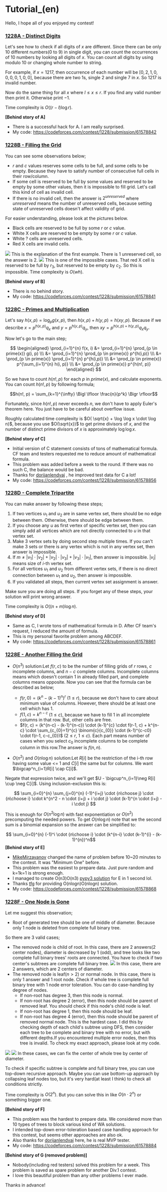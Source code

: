 # Tutorial_(en)

Hello, I hope all of you enjoyed my contest!

 
### [1228A - Distinct Digits](../problems/A._Distinct_Digits.md "Codeforces Round 589 (Div. 2)")

Let's see how to check if all digits of $x$ are different. Since there can be only $10$ different numbers($0$ to $9$) in single digit, you can count the occurrences of $10$ numbers by looking all digits of $x$. You can count all digits by using modulo $10$ or changing whole number to string. 

For example, if $x = 1217$, then occurrence of each number will be $[0, 2, 1, 0, 0, 0, 0, 1, 0, 0]$, because there are two $1$s, single $2$ and single $7$ in $x$. So $1217$ is invalid number.

Now do the same thing for all $x$ where $l \le x \le r$. If you find any valid number then print it. Otherwise print $-1$.

Time complexity is $O((r-l) \log r)$.

**[Behind story of A]** 

 * There is a successful hack for A. I am really surprised.
* My code: <https://codeforces.com/contest/1228/submission/61578842>

 
### [1228B - Filling the Grid](../problems/B._Filling_the_Grid.md "Codeforces Round 589 (Div. 2)")

You can see some observations below;

* $r$ and $c$ values reserves some cells to be full, and some cells to be empty. Because they have to satisfy number of consecutive full cells in their row/column.
* If some cell is reserved to be full by some values and reserved to be empty by some other values, then it is impossible to fill grid. Let's call this kind of cell as invalid cell.
* If there is no invalid cell, then the answer is $2^{unreserved}$ where $unreserved$ means the number of unreserved cells, because setting state of unreserved cells doesn't affect validity of grid.

For easier understanding, please look at the pictures below.

* Black cells are reserved to be full by some $r$ or $c$ value.
* White X cells are reserved to be empty by some $r$ or $c$ value.
* White ? cells are unreserved cells.
* Red X cells are invalid cells.

 ![](images/18dc5bd8c711990fe3df2af94137b71c16e4026d.png) This is the explanation of the first example. There is $1$ unreserved cell, so the answer is $2$.  ![](images/f51b797c8bfa0ccd79b2114478e984aac6d9ef10.png) This is one of the impossible cases. That red X cell is reserved to be full by $r_{3}$, but reserved to be empty by $c_{2}$. So this is impossible. Time complexity is $O(wh)$.

**[Behind story of B]** 

 * There is no behind story.
* My code: <https://codeforces.com/contest/1228/submission/61578841>

 
### [1228C - Primes and Multiplication](../problems/C._Primes_and_Multiplication.md "Codeforces Round 589 (Div. 2)")

Let's say $h(x, p) = \log_{p} g(x, p)$, then $h(x, p) + h(y, p) = h(x y, p)$. Because if we describe $x = p^{h(x, p)} q_{x}$ and $y = p^{h(y, p)} q_{y}$, then $x y = p^{h(x, p) + h(y, p)} q_{x} q_{y}$.

Now let's go to the main step;

$$ \begin{aligned} \prod_{i=1}^{n} f(x, i) &= \prod_{i=1}^{n} \prod_{p \in prime(x)} g(i, p) \\\ &= \prod_{i=1}^{n} \prod_{p \in prime(x)} p^{h(i,p)} \\\ &= \prod_{p \in prime(x)} \prod_{i=1}^{n} p^{h(i,p)} \\\ &= \prod_{p \in prime(x)} p^{\sum_{i=1}^{n} h(i, p)} \\\ &= \prod_{p \in prime(x)} p^{h(n!, p)} \end{aligned} $$

So we have to count $h(n!, p)$ for each $p$ in $prime(x)$, and calculate exponents. You can count $h(n!, p)$ by following formula;

$$h(n!, p) = \sum_{k=1}^{\infty} \Bigl \lfloor \frac{n}{p^k} \Bigr \rfloor$$

Fortunately, since $h(n!, p)$ never exceeds $n$, we don't have to apply Euler's theorem here. You just have to be careful about overflow issue.

Roughly calculated time complexity is $O( \sqrt{x} + \log \log x \cdot \log n)$, because you use $O(\sqrt{x})$ to get prime divisors of $x$, and the number of distinct prime divisors of $x$ is approximately $\log \log x$.

**[Behind story of C]** 

 * Initial version of C statement consists of tons of mathematical formula. CF team and testers requested me to reduce amount of mathematical formula.
* This problem was added before a week to the round. If there was no such C, the balance would be bad.
* Thanks for [dorijanlendvaj](https://codeforces.com/profile/dorijanlendvaj "Гроссмейстер dorijanlendvaj") , he improved test data for C a lot!
* My code: <https://codeforces.com/contest/1228/submission/61578856>

 
### [1228D - Complete Tripartite](../problems/D._Complete_Tripartite.md "Codeforces Round 589 (Div. 2)")

You can make answer by following these steps;

1. If two vertices $u_{1}$ and $u_{2}$ are in same vertex set, there should be no edge between them. Otherwise, there should be edge between them.
2. If you choose any $u$ as first vertex of specific vertex set, then you can simply add all vertices which are not directly connected to $u$ in that vertex set.
3. Make $3$ vertex sets by doing second step multiple times. If you can't make $3$ sets or there is any vertex which is not in any vertex set, then answer is impossible.
4. If $m \ne \lvert v_{1} \rvert \cdot \lvert v_{2} \rvert + \lvert v_{2} \rvert \cdot \lvert v_{3} \rvert + \lvert v_{3} \rvert \cdot \lvert v_{1} \rvert$, then answer is impossible. $\lvert v_{i} \rvert$ means size of $i$-th vertex set.
5. For all vertices $u_{1}$ and $u_{2}$ from different vertex sets, if there is no direct connection between $u_{1}$ and $u_{2}$, then answer is impossible.
6. If you validated all steps, then current vertex set assignment is answer.

Make sure you are doing all steps. If you forget any of these steps, your solution will print wrong answer.

Time complexity is $O((n+m) \log n)$.

**[Behind story of D]** 

 * Same as C, I wrote tons of mathematical formula in D. After CF team's request, I reduced the amount of formula.
* This is my personal favorite problem among ABCDEF.
* My code: <https://codeforces.com/contest/1228/submission/61578861>

 
### [1228E - Another Filling the Grid](../problems/E._Another_Filling_the_Grid.md "Codeforces Round 589 (Div. 2)")

* $O(n^{3})$ solution:Let $f(r, c)$ to be the number of filling grids of $r$ rows, $c$ incomplete columns, and $n-c$ complete columns. Incomplete columns means which doesn't contain $1$ in already filled part, and complete columns means opposite. Now you can see that the formula can be described as below;


	+ $f(r, 0) = (k^{n} - (k-1)^{n})^{r}$ ($1 \le r$), because we don't have to care about minimum value of columns. However, there should be at least one cell which has $1$.
	+ $f(1, c) = k^{n-c}$ ($1 \le c$), because we have to fill $1$ in all incomplete columns in that row. But, other cells are free.
	+ $f(r, c) = (k^{n-c} - (k-1)^{n-c}) \cdot (k-1)^{c} \cdot f(r-1, c) + k^{n-c} \cdot \sum_{c_{0}=1}^{c} \binom{c}{c_{0}} \cdot (k-1)^{c-c0} \cdot f(r-1, c-c_{0})$ ($2 \le r$, $1 \le c$). Each part means number of cases when you select $c_{0}$ incomplete columns to be complete column in this row.The answer is $f(n, n)$.
* $O(n^{2})$ and $O(n \log n)$ solution:Let $R[i]$ be the restriction of the i-th row having some value <= 1 and $C[i]$ the same but for columns. We want $\bigcap^n_{i=1}R[i] \cap C[i]$.

Negate that expression twice, and we'll get $U - \bigcup^n_{i=1}\neg R[i] \cup \neg C[i]$. Using inclusion-exclusion this is:

$$ \sum_{i=0}^{n} \sum_{j=0}^{n} (-1)^{i+j} \cdot {n\choose j} \cdot {n\choose i} \cdot k^{n^2 - n \cdot (i+j) + i \cdot j} \cdot (k-1)^{n \cdot (i+j) - i \cdot j} $$

This is enough for $O(n^{2} \log n)$ with fast exponentiation or $O(n^{2})$ precomputing the needed powers. To get $O(n \log n)$ note that we the second sum is a binomial expansion so the answer can be simplified to:

$$ \sum_{i=0}^{n} (-1)^i \cdot {n\choose i} \cdot (k^{n-i} \cdot (k-1)^{i} - (k-1)^{n})^n$$
**[Behind story of E]**

 * [MikeMirzayanov](https://codeforces.com/profile/MikeMirzayanov "Штаб, MikeMirzayanov") changed the name of problem before 10~20 minutes to the contest. It was "Minimum One" before.
* This problem was the easiest to prepare data. Just pure random and k=1k=1 is strong enough.
* I managed to create O(n3)O(n3) [pypy3 solution](https://codeforces.com/contest/1228/submission/61578876) for E in 1 second lol.
* Thanks [tfg](https://codeforces.com/profile/tfg "Гроссмейстер tfg") for providing O(nlogn)O(nlogn) solution.
* My code: <https://codeforces.com/contest/1228/submission/61578868>

 
### [1228F - One Node is Gone](../problems/F._One_Node_is_Gone.md "Codeforces Round 589 (Div. 2)")

Let me suggest this observation;

* Root of generated tree should be one of middle of diameter. Because only $1$ node is deleted from complete full binary tree.

So there are $3$ valid cases;

* The removed node is child of root. In this case, there are $2$ answers($2$ center nodes), diameter is decreased by $1$ (odd), and tree looks like two complete full binary trees' roots are connected. You have to check if two center's subtrees are complete full binary tree.  ![](images/419e881010c2652dd9de383c794359c7baf8d723.png) In this case, there are $2$ answers, which are $2$ centers of diameter.
* The removed node is leaf($n \gt 2$) or normal node. In this case, there is only $1$ answer and $1$ root node. Check if whole tree is complete full binary tree with $1$ node error toleration. You can do case-handling by degree of nodes.
	+ If non-root has degree $3$, then this node is normal.
	+ If non-root has degree $2$ (error), then this node should be parent of removed leaf. You should check if this node's child node is leaf.
	+ If non-root has degree $1$, then this node should be leaf.
	+ If non-root has degree $4$ (error), then this node should be parent of removed normal node. This is the hardest case. I did this by checking depth of each child's subtree using DFS, then consider each tree to be complete and binary tree with no error, but with different depths.If you encountered multiple error nodes, then this tree is invalid. To check my exact approach, please look at my code. 

 ![](images/c0875111e6ffcf6608ead34ba74db1e78b65a085.png) ![](images/e904426b7d0ebcb6f9dc9a9e42bfe2659ec94561.png) In these cases, we can fix the center of whole tree by center of diameter.

To check if specific subtree is complete and full binary tree, you can use top-down recursive approach. Maybe you can use bottom-up approach by collapsing leaf nodes too, but it's very hard(at least I think) to check all conditions strictly.

Time complexity is $O(2^{n})$. But you can solve this in like $O(n \cdot 2^{n})$ or something bigger one.

**[Behind story of F]**

 * This problem was the hardest to prepare data. We considered more than 10 types of trees to block various kind of WA solutions.
* I intended top-down error-toleration based case handling approach for this contest, but seems other approaches are also ok.
* Also thanks for [dorijanlendvaj](https://codeforces.com/profile/dorijanlendvaj "Гроссмейстер dorijanlendvaj") here, he is real MVP tester.
* My code: <https://codeforces.com/contest/1228/submission/61578884>

**[Behind story of G (removed problem)]**

 * Nobody(including red testers) solved this problem for a week. This problem is saved as spare problem for another Div.1 contest.
* I love this beautiful problem than any other problems I ever made.

Thanks in advance!

